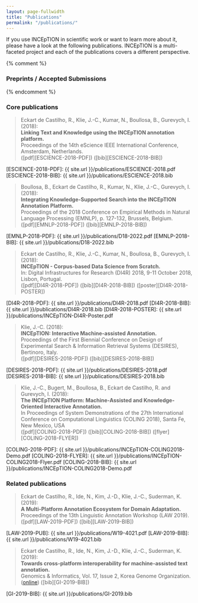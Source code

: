 ```yaml
---
layout: page-fullwidth
title: "Publications"
permalink: "/publications/"
---
```


If you use INCEpTION in scientific work or want to learn more about it, please have a look at the following publications. INCEpTION is a multi-faceted project and each of the publications covers a different perspective.

{% comment %}
### Preprints / Accepted Submissions
{% endcomment %}


### Core publications

> Eckart de Castilho, R., Klie, J.-C., Kumar, N., Boullosa, B., Gurevych, I. (2018): <br/> 
**Linking Text and Knowledge using the INCEpTION annotation platform.** <br/> 
Proceedings of the 14th eScience IEEE International Conference, Amsterdam, Netherlands. <br/>
([pdf][ESCIENCE-2018-PDF]) ([bib][ESCIENCE-2018-BIB])

[ESCIENCE-2018-PDF]: {{ site.url }}/publications/ESCIENCE-2018.pdf
[ESCIENCE-2018-BIB]: {{ site.url }}/publications/ESCIENCE-2018.bib


> Boullosa, B., Eckart de Castilho, R., Kumar, N.,  Klie, J.-C., Gurevych, I. (2018): <br/> 
**Integrating Knowledge-Supported Search into the INCEpTION Annotation Platform.** <br/> 
Proceedings of the 2018 Conference on Empirical Methods in Natural Language Processing (EMNLP), p. 127-132, Brussels, Belgium. <br/>
([pdf][EMNLP-2018-PDF]) ([bib][EMNLP-2018-BIB])

[EMNLP-2018-PDF]: {{ site.url }}/publications/D18-2022.pdf
[EMNLP-2018-BIB]: {{ site.url }}/publications/D18-2022.bib


> Eckart de Castilho, R., Klie, J.-C., Kumar, N., Boullosa, B., Gurevych, I. (2018): <br/>
**INCEpTION - Corpus-based Data Science from Scratch.** <br/>
In: Digital Infrastructures for Research (DI4R) 2018, 9-11 October 2018, Lisbon, Portugal. <br/>
([pdf][DI4R-2018-PDF]) ([bib][DI4R-2018-BIB]) ([poster][DI4R-2018-POSTER])

[DI4R-2018-PDF]: {{ site.url }}/publications/DI4R-2018.pdf
[DI4R-2018-BIB]: {{ site.url }}/publications/DI4R-2018.bib
[DI4R-2018-POSTER]: {{ site.url }}/publications/INCEpTION-DI4R-Poster.pdf


> Klie, J.-C. (2018): <br/>
**INCEpTION: Interactive Machine-assisted Annotation.** <br/>
Proceedings of the First Biennial Conference on Design of Experimental Search & Information Retrieval Systems (DESIRES), Bertinoro, Italy. <br/>
([pdf][DESIRES-2018-PDF]) ([bib][DESIRES-2018-BIB])

[DESIRES-2018-PDF]: {{ site.url }}/publications/DESIRES-2018.pdf
[DESIRES-2018-BIB]: {{ site.url }}/publications/DESIRES-2018.bib


> Klie, J.-C., Bugert, M., Boullosa, B., Eckart de Castilho, R. and Gurevych, I. (2018): <br/>
**The INCEpTION Platform: Machine-Assisted and Knowledge-Oriented Interactive Annotation.** <br/>
In Proceedings of System Demonstrations of the 27th International Conference on Computational Linguistics (COLING 2018), Santa Fe, New Mexico, USA <br/>
([pdf][COLING-2018-PDF]) ([bib][COLING-2018-BIB]) ([flyer][COLING-2018-FLYER])

[COLING-2018-PDF]: {{ site.url }}/publications/INCEpTION-COLING2018-Demo.pdf
[COLING-2018-FLYER]: {{ site.url }}/publications/INCEpTION-COLING2018-Flyer.pdf
[COLING-2018-BIB]: {{ site.url }}/publications/INCEpTION-COLING2018-Demo.pdf


### Related publications

> Eckart de Castilho, R., Ide, N., Kim, J.-D., Klie, J.-C., Suderman, K. (2019): <br/> 
**A Multi-Platform Annotation Ecosystem for Domain Adaptation.** <br/> 
Proceedings of the 13th Linguistic Annotation Workshop (LAW 2019). <br/>
([pdf][LAW-2019-PDF]) ([bib][LAW-2019-BIB])

[LAW-2019-PUB]: {{ site.url }}/publications/W19-4021.pdf
[LAW-2019-BIB]: {{ site.url }}/publications/W19-4021.bib


> Eckart de Castilho, R., Ide, N., Kim, J.-D., Klie, J.-C., Suderman, K. (2019): <br/> 
**Towards cross-platform interoperability for machine-assisted text annotation.** <br/> 
Genomics & Informatics, Vol. 17, Issue 2, Korea Genome Organization. <br/>
([online][GI-2019-PUB]) ([bib][GI-2019-BIB])

[GI-2019-PUB]: https://doi.org/10.5808/GI.2019.17.2.e19
[GI-2019-BIB]: {{ site.url }}/publications/GI-2019.bib

